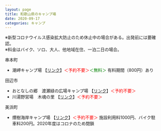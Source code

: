 ```yaml
---
layout: page
title: 和歌山県のキャンプ場
date: 2020-09-17
categories: キャンプ
---
```

※新型コロナウイルス感染拡大防止のため休止中の場合がある。出発前には要確認。<br>
※料金はバイク、ソロ、大人、他地域在住、一泊二日の場合。

<p class="mb-0">串本町</p>
<ul class="list-unstyled ml-3">
<li>潮岬キャンプ場 【<a href="https://kankou-kushimoto.jp/spots/%e6%bd%ae%e5%b2%ac%e3%82%ad%e3%83%a3%e3%83%b3%e3%83%97%e5%a0%b4">リンク</a>】<font color="red">＜予約不要＞</font><font color="Green">＜無料＞</font> 有料期間（800円）あり</li>
</ul>

<p class="mb-0">田辺市</p>
<ul class="list-unstyled ml-3">
<li>おとなしの郷　渡瀬緑の広場キャンプ場 【<a href="http://hongu-otonashi.com/camp/">リンク</a>】<font color="red">＜予約不要＞</font></li>
<li>川湯野営場　木魂の里 【<a href="https://www.ja-mikumano.or.jp/honguu/camp/index.php">リンク</a>】<font color="red">＜予約不要＞</font></li>
</ul>

<p class="mb-0">美浜町</p>
<ul class="list-unstyled ml-3">
<li>煙樹海岸キャンプ場 【<a href="http://www.town.mihama.wakayama.jp/docs/2014011800090/">リンク</a>】<font color="red">＜予約不要＞</font> 施設利用料1000円、バイク駐車料200円。2020年度はコロナのため閉鎖</li>
</ul>
